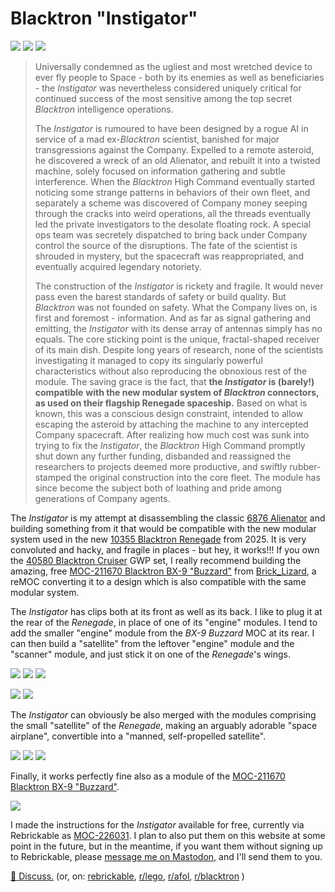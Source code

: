 # Blacktron "Instigator"

![](P_20250627_194340_1.jpg)
![](P_20250627_195820_1.jpg)
![](blacktron-instigator-v1-pose1-colf-int3.png)

> Universally condemned as the ugliest and most wretched device
> to ever fly people to Space -
> both by its enemies as well as beneficiaries -
> the _Instigator_ was nevertheless considered uniquely critical
> for continued success of the most sensitive
> among the top secret _Blacktron_ intelligence operations.
>
> The _Instigator_ is rumoured to have been designed by a rogue AI
> in service of a mad ex-_Blacktron_ scientist,
> banished for major transgressions against the Company.
> Expelled to a remote asteroid, he discovered a wreck of an old Alienator,
> and rebuilt it into a twisted machine,
> solely focused on information gathering and subtle interference.
> When the _Blacktron_ High Command eventually started noticing
> some strange patterns in behaviors of their own fleet,
> and separately a scheme was discovered of Company money
> seeping through the cracks into weird operations,
> all the threads eventually led the private investigators
> to the desolate floating rock.
> A special ops team was secretely dispatched
> to bring back under Company control the source of the disruptions.
> The fate of the scientist is shrouded in mystery,
> but the spacecraft was reappropriated,
> and eventually acquired legendary notoriety.
>
>    The construction of the _Instigator_ is rickety and fragile.
> It would never pass even the barest standards of safety or build quality.
> But _Blacktron_ was not founded on safety.
> What the Company lives on, is first and foremost - information.
> And as far as signal gathering and emitting,
> the _Instigator_ with its dense array of antennas simply has no equals.
> The core sticking point is the unique,
> fractal-shaped receiver of its main dish.
> Despite long years of research,
> none of the scientists investigating it
> managed to copy its singularly powerful characteristics
> without also reproducing the obnoxious rest of the module.
> The saving grace is the fact,
> that **the _Instigator_ is (barely!) compatible**
> **with the new modular system of _Blacktron_ connectors,**
> **as used on their flagship Renegade spaceship.**
> Based on what is known, this was a conscious design constraint,
> intended to allow escaping the asteroid
> by attaching the machine to any intercepted Company spacecraft.
> After realizing how much cost was sunk into trying to fix the _Instigator_,
> the _Blacktron_ High Command promptly shut down any further funding,
> disbanded and reassigned the researchers
> to projects deemed more productive,
> and swiftly rubber-stamped the original construction into the core fleet.
> The module has since become the subject both of loathing and pride
> among generations of Company agents.

The _Instigator_ is my attempt at disassembling the classic
[6876 Alienator](https://rebrickable.com/sets/6876-1/alienator/)
and building something from it that would be compatible
with the new modular system used in the new
[10355 Blacktron Renegade](https://rebrickable.com/sets/10355-1/blacktron-renegade)
from 2025.
It is very convoluted and hacky, and fragile in places - but hey, it works!!!
If you own the
[40580 Blacktron Cruiser](https://rebrickable.com/sets/40580-1/blacktron-cruiser)
GWP set,
I really recommend building the amazing, free
[MOC-211670 Blacktron BX-9 "Buzzard"](https://rebrickable.com/mocs/MOC-211670/Brick_Lizard/blacktron-bx-9-buzzard/)
from
[Brick_Lizard](https://rebrickable.com/users/Brick_Lizard/mocs/),
a reMOC converting it to a design
which is also compatible with the same modular system.

The _Instigator_ has clips both at its front as well as its back.
I like to plug it at the rear of the _Renegade_,
in place of one of its "engine" modules.
I tend to add the smaller "engine" module
from the _BX-9 Buzzard_ MOC at its rear.
I can then build a "satellite"
from the leftover "engine" module
and the "scanner" module,
and just stick it on one of the _Renegade_'s wings.

![](P_20250627_200537_1.jpg)
![](P_20250627_202303_1.jpg)
![](P_20250627_203704_2.jpg)

![](P_20250627_183717.jpg)
![](P_20250627_183815_1.jpg)

The _Instigator_ can obviously be also merged with the modules
comprising the small "satellite" of the _Renegade_,
making an arguably adorable "space airplane",
convertible into a "manned, self-propelled satellite".

![](P_20250627_001808_1.jpg)
![](P_20250627_001754_1.jpg)
![](P_20250627_200923_1.jpg)

Finally, it works perfectly fine also as a module of the
[MOC-211670 Blacktron BX-9 "Buzzard"](https://rebrickable.com/mocs/MOC-211670/Brick_Lizard/blacktron-bx-9-buzzard/).

![](P_20250627_002825_1.jpg)

I made the instructions for the _Instigator_ available for free,
currently via Rebrickable as
[MOC-226031](https://rebrickable.com/mocs/MOC-226031/akavel/blacktron-instigator).
I plan to also put them on this website at some point in the future,
but in the meantime, if you want them without signing up to Rebrickable,
please [message me on Mastodon](https://merveilles.town/@akavel),
and I'll send them to you.

[💬 Discuss.](https://merveilles.town/@akavel/114767669131115394)
(or, on:
[rebrickable](https://rebrickable.com/mocs/MOC-226031/akavel/blacktron-instigator/#comments),
[r/lego](https://old.reddit.com/r/lego/comments/1llf4f0/blacktron_instigator/),
[r/afol](https://old.reddit.com/r/AFOL/comments/1lleul2/blacktron_instigator/),
[r/blacktron](https://old.reddit.com/r/blacktron/comments/1lmjp5h/blacktron_instigator_a_remoc_of_alienator_for_the/)
)

